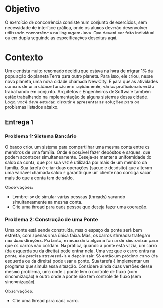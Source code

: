 # Objetivo

O exercício de concorrência consiste num conjunto de exercícios, sem necessidade de
interface gráfica, onde os alunos deverão desenvolver utilizando concorrência na linguagem
Java. Que deverá ser feito individual ou em dupla seguindo as especificações descritas aqui.

# Contexto

Um cientista muito renomado decidiu que estava na hora de migrar 1% da população do
planeta Terra para outro planeta. Para isso, ele criou, nesse novo planeta, uma nova cidade
chamada New City. E para que as atividades comuns de uma cidade funcionem rapidamente,
vários profissionais estão trabalhando em conjunto. Arquitetos e Engenheiros de Software
também estão trabalhando na implementação de alguns sistemas dessa cidade. Logo, você
deve estudar, discutir e apresentar as soluções para os problemas listados abaixo.

## Entrega 1

### Problema 1: Sistema Bancário

O banco criou um sistema para compartilhar uma mesma conta entre os membros de
uma família. Onde é possível fazer depósitos e saques, que podem acontecer
simultaneamente. Deseja-se manter a uniformidade do saldo da conta, que por sua vez é
utilizada por mais de um membro da família. Sua tarefa é criar duas operações (saque e
depósito) que alteram uma variável chamada saldo e garantir que um cliente não consiga sacar
mais do que a conta tem de saldo.

Observações:
- Lembre-se de simular várias pessoas (threads) sacando
simultaneamente na mesma conta.
- Crie uma thread para cada pessoa que deseja fazer uma operação.

### Problema 2: Construção de uma Ponte

Uma ponte está sendo construída, mas o espaço da ponte será bem estreita, com
apenas uma única faixa. Mas, os carros (threads) trafegam nas duas direções. Portanto, é
necessário alguma forma de sincronizar para que os carros não colidam. Na prática, quando a
ponte está vazia, um carro (da esquerda ou da direita) pode entrar nela. Uma vez que o carro
entra na ponte, ele precisa atravessá-la e depois sair. Só então um próximo carro (da esquerda
ou da direita) pode usar a ponte. Sua tarefa é implementar um programa que simula essa
situação. Considere ainda duas versões desse mesmo problema, uma onde a ponte tem o
controle de fluxo (com sincronização) e outra onde a ponte não tem controle de fluxo (sem
sincronização).

Observações:
- Crie uma thread para cada carro.
